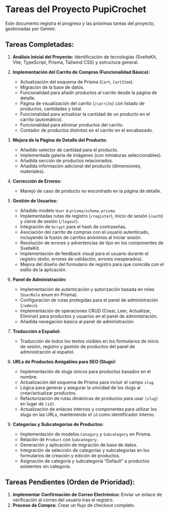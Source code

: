 # Tareas del Proyecto PupiCrochet

Este documento registra el progreso y las próximas tareas del proyecto, gestionadas por Gemini.

## Tareas Completadas:

1.  **Análisis Inicial del Proyecto:** Identificación de tecnologías (SvelteKit, Vite, TypeScript, Prisma, Tailwind CSS) y estructura general.
2.  **Implementación del Carrito de Compras (Funcionalidad Básica):**
    *   Actualización del esquema de Prisma (`Cart`, `CartItem`).
    *   Migración de la base de datos.
    *   Funcionalidad para añadir productos al carrito desde la página de detalle.
    *   Página de visualización del carrito (`/carrito`) con listado de productos, cantidades y total.
    *   Funcionalidad para actualizar la cantidad de un producto en el carrito (automático).
    *   Funcionalidad para eliminar productos del carrito.
    *   Contador de productos distintos en el carrito en el encabezado.
3.  **Mejora de la Página de Detalle del Producto:**
    *   Añadido selector de cantidad para el producto.
    *   Implementada galería de imágenes (con miniaturas seleccionables).
    *   Añadida sección de productos relacionados.
    *   Añadida información adicional del producto (dimensiones, materiales).
4.  **Corrección de Errores:**
    *   Manejo de caso de producto no encontrado en la página de detalle.
5.  **Gestión de Usuarios:**
    *   Añadido modelo `User` a `prisma/schema.prisma`.
    *   Implementadas rutas de registro (`/register`), inicio de sesión (`/auth`) y cierre de sesión (`/logout`).
    *   Integración de `bcrypt` para el hash de contraseñas.
    *   Asociación del carrito de compras con el usuario autenticado, incluyendo la fusión de carritos anónimos al iniciar sesión.
    *   Resolución de errores y advertencias de tipo en los componentes de SvelteKit.
    *   Implementación de feedback visual para el usuario durante el registro (éxito, errores de validación, errores inesperados).
    *   Mejora del diseño del formulario de registro para que coincida con el estilo de la aplicación.
6.  **Panel de Administración:**
    *   Implementación de autenticación y autorización basada en roles (`UserRole` enum en Prisma).
    *   Configuración de rutas protegidas para el panel de administración (`/admin`).
    *   Implementación de operaciones CRUD (Crear, Leer, Actualizar, Eliminar) para productos y usuarios en el panel de administración.
    *   Añadida navegación básica al panel de administración.
7.  **Traducción a Español:**
    *   Traducción de todos los textos visibles en los formularios de inicio de sesión, registro y gestión de productos del panel de administración al español.

8.  **URLs de Productos Amigables para SEO (Slugs):**
    *   Implementación de slugs únicos para productos basados en el nombre.
    *   Actualización del esquema de Prisma para incluir el campo `slug`.
    *   Lógica para generar y asegurar la unicidad de los slugs al crear/actualizar productos.
    *   Refactorización de rutas dinámicas de productos para usar `[slug]` en lugar de `[id]`.
    *   Actualización de enlaces internos y componentes para utilizar los slugs en las URLs, manteniendo el `id` como identificador interno.

9.  **Categorías y Subcategorías de Productos:**
    *   Implementación de modelos `Category` y `Subcategory` en Prisma.
    *   Relación de `Product` con `Subcategory`.
    *   Generación y aplicación de migración de base de datos.
    *   Integración de selección de categorías y subcategorías en los formularios de creación y edición de productos.
    *   Asignación de categoría y subcategoría "Default" a productos existentes sin categoría.

## Tareas Pendientes (Orden de Prioridad):

 1.  **Implementar Confirmación de Correo Electrónico:** Enviar un enlace de verificación al correo del usuario tras el registro.
 2.  **Proceso de Compra:** Crear un flujo de checkout completo.
